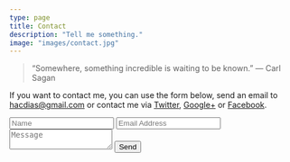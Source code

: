```yaml
---
type: page
title: Contact
description: "Tell me something."
image: "images/contact.jpg"
---
```


<blockquote>“Somewhere, something incredible is waiting to be known.”  ― Carl Sagan</blockquote>


If you want to contact me, you can use the form below, send an email to [hacdias@gmail.com](mailto:hacdias@gmail.com) or contact me via [Twitter](http://twitter.com/hacdias), [Google+](https://plus.google.com/+HenriqueDias) or [Facebook](https://www.facebook.com/hacdias).

<form name="sentMessage" id="contactForm" method="POST" action="//formspree.io/hacdias@gmail.com">
    <input type="text" placeholder="Name" id="name" name="name" required data-validation-required-message="Please enter your name.">
    <input type="email" name="_replyto" placeholder="Email Address" id="email" required data-validation-required-message="Please enter your email address.">
    <textarea placeholder="Message" id="message" required data-validation-required-message="Please enter a message."></textarea>
    <input type="submit" value="Send">
</form>
